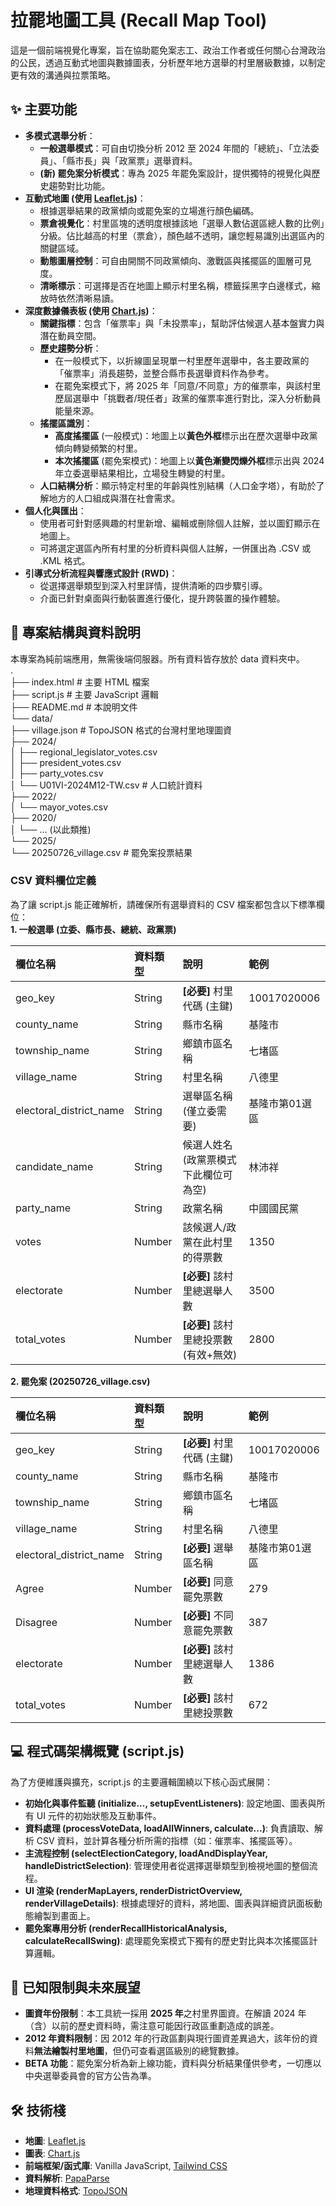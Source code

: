 # **拉罷地圖工具 (Recall Map Tool)**

這是一個前端視覺化專案，旨在協助罷免案志工、政治工作者或任何關心台灣政治的公民，透過互動式地圖與數據圖表，分析歷年地方選舉的村里層級數據，以制定更有效的溝通與拉票策略。

## **✨ 主要功能**

* **多模式選舉分析**：  
  * **一般選舉模式**：可自由切換分析 2012 至 2024 年間的「總統」、「立法委員」、「縣市長」與「政黨票」選舉資料。  
  * **(新) 罷免案分析模式**：專為 2025 年罷免案設計，提供獨特的視覺化與歷史趨勢對比功能。  
* **互動式地圖 (使用 [Leaflet.js](https://leafletjs.com/))**：  
  * 根據選舉結果的政黨傾向或罷免案的立場進行顏色編碼。  
  * **票倉視覺化**：村里區塊的透明度根據該地「選舉人數佔選區總人數的比例」分級。佔比越高的村里（票倉），顏色越不透明，讓您輕易識別出選區內的關鍵區域。  
  * **動態圖層控制**：可自由開關不同政黨傾向、激戰區與搖擺區的圖層可見度。  
  * **清晰標示**：可選擇是否在地圖上顯示村里名稱，標籤採黑字白邊樣式，縮放時依然清晰易讀。  
* **深度數據儀表板 (使用 [Chart.js](https://www.chartjs.org/))**：  
  * **關鍵指標**：包含「催票率」與「未投票率」，幫助評估候選人基本盤實力與潛在動員空間。  
  * **歷史趨勢分析**：  
    * 在一般模式下，以折線圖呈現單一村里歷年選舉中，各主要政黨的「催票率」消長趨勢，並整合縣市長選舉資料作為參考。  
    * 在罷免案模式下，將 2025 年「同意/不同意」方的催票率，與該村里歷屆選舉中「挑戰者/現任者」政黨的催票率進行對比，深入分析動員能量來源。  
  * **搖擺區識別**：  
    * **高度搖擺區** (一般模式)：地圖上以**黃色外框**標示出在歷次選舉中政黨傾向轉變頻繁的村里。  
    * **本次搖擺區** (罷免案模式)：地圖上以**黃色漸變閃爍外框**標示出與 2024 年立委選舉結果相比，立場發生轉變的村里。  
  * **人口結構分析**：顯示特定村里的年齡與性別結構（人口金字塔），有助於了解地方的人口組成與潛在社會需求。  
* **個人化與匯出**：  
  * 使用者可針對感興趣的村里新增、編輯或刪除個人註解，並以圖釘顯示在地圖上。  
  * 可將選定選區內所有村里的分析資料與個人註解，一併匯出為 .CSV 或 .KML 格式。  
* **引導式分析流程與響應式設計 (RWD)**：  
  * 從選擇選舉類型到深入村里詳情，提供清晰的四步驟引導。  
  * 介面已針對桌面與行動裝置進行優化，提升跨裝置的操作體驗。

## **📂 專案結構與資料說明**

本專案為純前端應用，無需後端伺服器。所有資料皆存放於 data 資料夾中。  
.  
├── index.html         \# 主要 HTML 檔案  
├── script.js          \# 主要 JavaScript 邏輯  
├── README.md          \# 本說明文件  
└── data/  
    ├── village.json   \# TopoJSON 格式的台灣村里地理圖資  
    ├── 2024/  
    │   ├── regional\_legislator\_votes.csv  
    │   ├── president\_votes.csv  
    │   ├── party\_votes.csv  
    │   └── U01VI-2024M12-TW.csv  \# 人口統計資料  
    ├── 2022/  
    │   └── mayor\_votes.csv  
    ├── 2020/  
    │   └── ... (以此類推)  
    └── 2025/  
        └── 20250726\_village.csv  \# 罷免案投票結果

### **CSV 資料欄位定義**

為了讓 script.js 能正確解析，請確保所有選舉資料的 CSV 檔案都包含以下標準欄位：  
**1\. 一般選舉 (立委、縣市長、總統、政黨票)**

| 欄位名稱 | 資料類型 | 說明 | 範例 |
| :---- | :---- | :---- | :---- |
| geo\_key | String | **\[必要\]** 村里代碼 (主鍵) | 10017020006 |
| county\_name | String | 縣市名稱 | 基隆市 |
| township\_name | String | 鄉鎮市區名稱 | 七堵區 |
| village\_name | String | 村里名稱 | 八德里 |
| electoral\_district\_name | String | 選舉區名稱 (僅立委需要) | 基隆市第01選區 |
| candidate\_name | String | 候選人姓名 (政黨票模式下此欄位可為空) | 林沛祥 |
| party\_name | String | 政黨名稱 | 中國國民黨 |
| votes | Number | 該候選人/政黨在此村里的得票數 | 1350 |
| electorate | Number | **\[必要\]** 該村里總選舉人數 | 3500 |
| total\_votes | Number | **\[必要\]** 該村里總投票數 (有效+無效) | 2800 |

**2\. 罷免案 (20250726\_village.csv)**

| 欄位名稱 | 資料類型 | 說明 | 範例 |
| :---- | :---- | :---- | :---- |
| geo\_key | String | **\[必要\]** 村里代碼 (主鍵) | 10017020006 |
| county\_name | String | 縣市名稱 | 基隆市 |
| township\_name | String | 鄉鎮市區名稱 | 七堵區 |
| village\_name | String | 村里名稱 | 八德里 |
| electoral\_district\_name | String | **\[必要\]** 選舉區名稱 | 基隆市第01選區 |
| Agree | Number | **\[必要\]** 同意罷免票數 | 279 |
| Disagree | Number | **\[必要\]** 不同意罷免票數 | 387 |
| electorate | Number | **\[必要\]** 該村里總選舉人數 | 1386 |
| total\_votes | Number | **\[必要\]** 該村里總投票數 | 672 |

## **💻 程式碼架構概覽 (script.js)**

為了方便維護與擴充，script.js 的主要邏輯圍繞以下核心函式展開：

* **初始化與事件監聽 (initialize..., setupEventListeners)**: 設定地圖、圖表與所有 UI 元件的初始狀態及互動事件。  
* **資料處理 (processVoteData, loadAllWinners, calculate...)**: 負責讀取、解析 CSV 資料，並計算各種分析所需的指標（如：催票率、搖擺區等）。  
* **主流程控制 (selectElectionCategory, loadAndDisplayYear, handleDistrictSelection)**: 管理使用者從選擇選舉類型到檢視地圖的整個流程。  
* **UI 渲染 (renderMapLayers, renderDistrictOverview, renderVillageDetails)**: 根據處理好的資料，將地圖、圖表與詳細資訊面板動態繪製到畫面上。  
* **罷免案專用分析 (renderRecallHistoricalAnalysis, calculateRecallSwing)**: 處理罷免案模式下獨有的歷史對比與本次搖擺區計算邏輯。

## **🎯 已知限制與未來展望**

* **圖資年份限制**：本工具統一採用 **2025 年**之村里界圖資。在解讀 2024 年（含）以前的歷史資料時，需注意可能因行政區重劃造成的誤差。  
* **2012 年資料限制**：因 2012 年的行政區劃與現行圖資差異過大，該年份的資料**無法繪製村里地圖**，但仍可查看選區級別的總覽數據。  
* **BETA 功能**：罷免案分析為新上線功能，資料與分析結果僅供參考，一切應以中央選舉委員會的官方公告為準。

## **🛠️ 技術棧**

* **地圖**: [Leaflet.js](https://leafletjs.com/)  
* **圖表**: [Chart.js](https://www.chartjs.org/)  
* **前端框架/函式庫**: Vanilla JavaScript, [Tailwind CSS](https://tailwindcss.com/)  
* **資料解析**: [PapaParse](https://www.papaparse.com/)  
* **地理資料格式**: [TopoJSON](https://github.com/topojson/topojson)
